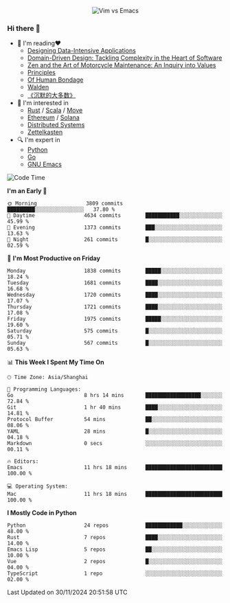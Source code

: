 <p align="center">
    <img src="https://gist.githubusercontent.com/coldnight/e696baffb094e71c96cb302118878eae/raw/40ea5053a6f66cc65f90f437e4173497da225958/banner.gif" alt="Vim vs Emacs" />
</p>

### Hi there 👋

- 📖 I'm reading❤️
    + [Designing Data-Intensive Applications](https://www.oreilly.com/library/view/designing-data-intensive-applications/9781491903063/)
    + [Domain-Driven Design: Tackling Complexity in the Heart of Software](https://www.dddcommunity.org/book/evans_2003/)
    + [Zen and the Art of Motorcycle Maintenance: An Inquiry into Values](https://en.wikipedia.org/wiki/Zen_and_the_Art_of_Motorcycle_Maintenance)
    + [Principles](https://www.principles.com/)
    + [Of Human Bondage](https://en.wikipedia.org/wiki/Of_Human_Bondage)
    + [Walden](https://en.wikipedia.org/wiki/Walden)
    + [《沉默的大多数》](https://en.wikipedia.org/wiki/Silent_majority)
- 🌱 I'm interested in
    + [Rust](https://www.rust-lang.org/) / [Scala](https://www.scala-lang.org/) / [Move](https://github.com/move-language/move/)
    + [Ethereum](https://ethereum.org/en/) / [Solana](https://solana.com/)
	+ [Distributed Systems](https://www.linuxzen.com/notes/topics/20200320174417_%E5%88%86%E5%B8%83%E5%BC%8F/)
	+ [Zettelkasten](https://www.linuxzen.com/notes/notes/20220120080920-slip_box/)
- 🔍 I'm expert in
    + [Python](https://www.python.org/)
    + [Go](https://go.dev/)
    + [GNU Emacs](https://www.gnu.org/software/emacs/)

<!--START_SECTION:waka-->
![Code Time](http://img.shields.io/badge/Code%20Time-3%2C190%20hrs%2011%20mins-blue)

**I'm an Early 🐤** 

```text
🌞 Morning                3809 commits        █████████░░░░░░░░░░░░░░░░   37.80 % 
🌆 Daytime                4634 commits        ███████████░░░░░░░░░░░░░░   45.99 % 
🌃 Evening                1373 commits        ███░░░░░░░░░░░░░░░░░░░░░░   13.63 % 
🌙 Night                  261 commits         █░░░░░░░░░░░░░░░░░░░░░░░░   02.59 % 
```
📅 **I'm Most Productive on Friday** 

```text
Monday                   1838 commits        █████░░░░░░░░░░░░░░░░░░░░   18.24 % 
Tuesday                  1681 commits        ████░░░░░░░░░░░░░░░░░░░░░   16.68 % 
Wednesday                1720 commits        ████░░░░░░░░░░░░░░░░░░░░░   17.07 % 
Thursday                 1721 commits        ████░░░░░░░░░░░░░░░░░░░░░   17.08 % 
Friday                   1975 commits        █████░░░░░░░░░░░░░░░░░░░░   19.60 % 
Saturday                 575 commits         █░░░░░░░░░░░░░░░░░░░░░░░░   05.71 % 
Sunday                   567 commits         █░░░░░░░░░░░░░░░░░░░░░░░░   05.63 % 
```


📊 **This Week I Spent My Time On** 

```text
🕑︎ Time Zone: Asia/Shanghai

💬 Programming Languages: 
Go                       8 hrs 14 mins       ██████████████████░░░░░░░   72.84 % 
Git                      1 hr 40 mins        ████░░░░░░░░░░░░░░░░░░░░░   14.81 % 
Protocol Buffer          54 mins             ██░░░░░░░░░░░░░░░░░░░░░░░   08.06 % 
YAML                     28 mins             █░░░░░░░░░░░░░░░░░░░░░░░░   04.18 % 
Markdown                 0 secs              ░░░░░░░░░░░░░░░░░░░░░░░░░   00.11 % 

🔥 Editors: 
Emacs                    11 hrs 18 mins      █████████████████████████   100.00 % 

💻 Operating System: 
Mac                      11 hrs 18 mins      █████████████████████████   100.00 % 
```

**I Mostly Code in Python** 

```text
Python                   24 repos            ████████████░░░░░░░░░░░░░   48.00 % 
Rust                     7 repos             ████░░░░░░░░░░░░░░░░░░░░░   14.00 % 
Emacs Lisp               5 repos             ██░░░░░░░░░░░░░░░░░░░░░░░   10.00 % 
Vue                      2 repos             █░░░░░░░░░░░░░░░░░░░░░░░░   04.00 % 
TypeScript               1 repo              ░░░░░░░░░░░░░░░░░░░░░░░░░   02.00 % 
```




 Last Updated on 30/11/2024 20:51:58 UTC
<!--END_SECTION:waka-->
